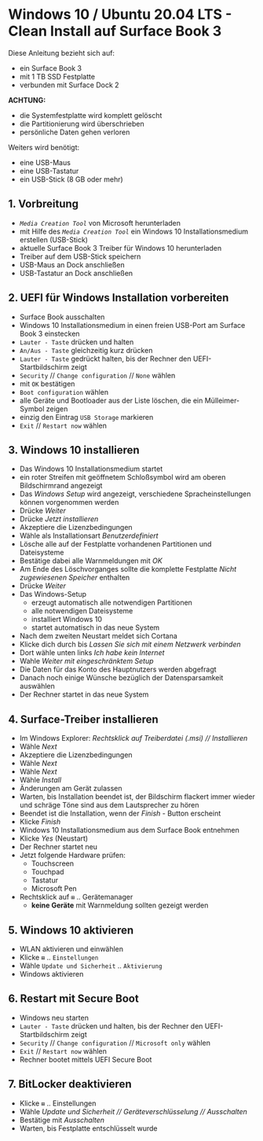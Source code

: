 # Windows 10 / Ubuntu 20.04 LTS - Clean Install auf Surface Book 3

Diese Anleitung bezieht sich auf:
* ein Surface Book 3
* mit 1 TB SSD Festplatte
* verbunden mit Surface Dock 2

__ACHTUNG:__

* die Systemfestplatte wird komplett gelöscht
* die Partitionierung wird überschrieben
* persönliche Daten gehen verloren

Weiters wird benötigt:
* eine USB-Maus
* eine USB-Tastatur
* ein USB-Stick (8 GB oder mehr)

## 1. Vorbreitung
* _`Media Creation Tool`_ von Microsoft herunterladen
* mit Hilfe des _`Media Creation Tool`_ ein Windows 10 Installationsmedium erstellen (USB-Stick)
* aktuelle Surface Book 3 Treiber für Windows 10 herunterladen
* Treiber auf dem USB-Stick speichern
* USB-Maus an Dock anschließen
* USB-Tastatur an Dock anschließen

## 2. UEFI für Windows Installation vorbereiten
* Surface Book ausschalten
* Windows 10 Installationsmedium in einen freien USB-Port am Surface Book 3 einstecken
* `Lauter - Taste` drücken und halten
* `An/Aus - Taste` gleichzeitig kurz drücken
* `Lauter - Taste` gedrückt halten, bis der Rechner den UEFI-Startbildschirm zeigt
* `Security` // `Change configuration` // `None` wählen
* mit `OK` bestätigen
* `Boot configuration` wählen
* alle Geräte und Bootloader aus der Liste löschen, die ein Mülleimer-Symbol zeigen
* einzig den Eintrag `USB Storage` markieren
* `Exit` // `Restart now` wählen

## 3. Windows 10 installieren
* Das Windows 10 Installationsmedium startet
* ein roter Streifen mit geöffnetem Schloßsymbol wird am oberen Bildschirmrand angezeigt
* Das _Windows Setup_ wird angezeigt, verschiedene Spracheinstellungen können vorgenommen werden
* Drücke _Weiter_
* Drücke _Jetzt installieren_
* Akzeptiere die Lizenzbedingungen
* Wähle als Installationsart _Benutzerdefiniert_
* Lösche alle auf der Festplatte vorhandenen Partitionen und Dateisysteme
* Bestätige dabei alle Warnmeldungen mit _OK_
* Am Ende des Löschvorganges sollte die komplette Festplatte _Nicht zugewiesenen Speicher_ enthalten
* Drücke _Weiter_
* Das Windows-Setup
  * erzeugt automatisch alle notwendigen Partitionen
  * alle notwendigen Dateisysteme
  * installiert Windows 10
  * startet automatisch in das neue System
* Nach dem zweiten Neustart meldet sich Cortana
* Klicke dich durch bis _Lassen Sie sich mit einem Netzwerk verbinden_
* Dort wähle unten links _Ich habe kein Internet_
* Wahle _Weiter mit eingeschränktem Setup_
* Die Daten für das Konto des Hauptnutzers werden abgefragt
* Danach noch einige Wünsche bezüglich der Datensparsamkeit auswählen
* Der Rechner startet in das neue System

## 4. Surface-Treiber installieren
* Im Windows Explorer: _Rechtsklick auf Treiberdatei (.msi) // Installieren_
* Wähle _Next_
* Akzeptiere die Lizenzbedingungen
* Wähle _Next_
* Wähle _Next_
* Wähle _Install_
* Änderungen am Gerät zulassen
* Warten, bis Installation beendet ist, der Bildschirm flackert immer wieder und schräge Töne sind aus dem Lautsprecher zu hören
* Beendet ist die Installation, wenn der _Finish_ - Button erscheint
* Klicke _Finish_
* Windows 10 Installationsmedium aus dem Surface Book entnehmen
* Klicke _Yes_ (Neustart)
* Der Rechner startet neu
* Jetzt folgende Hardware prüfen:
  * Touchscreen
  * Touchpad
  * Tastatur
  * Microsoft Pen
* Rechtsklick auf `⊞` .. Gerätemanager
  * __keine Geräte__ mit Warnmeldung sollten gezeigt werden

## 5. Windows 10 aktivieren
* WLAN aktivieren und einwählen
* Klicke `⊞` .. `Einstellungen`
* Wähle `Update und Sicherheit` .. `Aktivierung`
* Windows aktivieren

## 6. Restart mit Secure Boot
* Windows neu starten
* `Lauter - Taste` drücken und halten, bis der Rechner den UEFI-Startbildschirm zeigt
* `Security` // `Change configuration` // `Microsoft only` wählen
* `Exit` // `Restart now` wählen
* Rechner bootet mittels UEFI Secure Boot

## 7. BitLocker deaktivieren
* Klicke `⊞` .. Einstellungen
* Wähle _Update und Sicherheit // Geräteverschlüsselung // Ausschalten_
* Bestätige mit _Ausschalten_
* Warten, bis Festplatte entschlüsselt wurde
